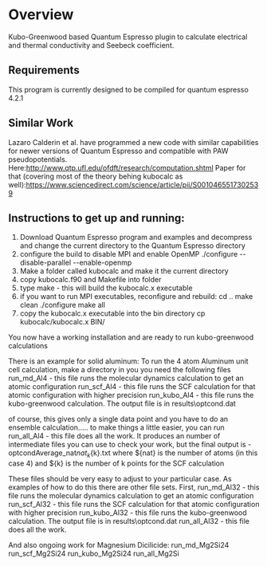 # Overview
Kubo-Greenwood based Quantum Espresso plugin to calculate electrical and thermal conductivity and Seebeck coefficient. 
## Requirements
This program is currently designed to be compiled for quantum espresso 4.2.1

## Similar Work
Lazaro Calderin et al. have programmed a new code with similar capabilities for newer versions of Quantum Espresso and compatible with PAW pseudopotentials. Here:http://www.qtp.ufl.edu/ofdft/research/computation.shtml
Paper for that (covering most of the theory behing kubocalc as well):https://www.sciencedirect.com/science/article/pii/S0010465517302539

## Instructions to get up and running:
1. Download Quantum Espresso program and examples and decompress and change the current directory to the Quantum Espresso directory
2. configure the build to disable MPI and enable OpenMP ./configure --disable-parallel --enable-openmp
3. Make a folder called kubocalc and make it the current directory
4. copy kubocalc.f90 and Makefile into folder
5. type make - this will build the kubocalc.x executable
6. if you want to run MPI executables, reconfigure and rebuild:
   cd ..
   make clean
   ./configure
   make all
7. copy the kubocalc.x executable into the bin directory
   cp kubocalc/kubocalc.x BIN/

You now have a working installation and are ready to run kubo-greenwood calculations

There is an example for solid aluminum:
To run the 4 atom Aluminum unit cell calculation, make a directory in you you need the following files
run_md_Al4                 - this file runs the molecular dynamics calculation to get an atomic configuration
run_scf_Al4                - this file runs the SCF calculation for that atomic configuration with higher precision
run_kubo_Al4               - this file runs the kubo-greenwood calculation. The output file is in results\optcond.dat

of course, this gives only a single data point and you have to do an ensemble calculation.....
to make things a little easier, you can run
run_all_Al4                - this file does all the work. It produces an number of intermediate files you can use to check your work, but the final output is
                           - optcondAverage_nat${nat}_k${k}.txt where ${nat} is the number of atoms (in this case 4) and ${k} is the number of k points for the SCF calculation

These files should be very easy to adjust to your particular case. As examples of how to do this there are other file sets. First,
run_md_Al32                - this file runs the molecular dynamics calculation to get an atomic configuration
run_scf_Al32               - this file runs the SCF calculation for that atomic configuration with higher precision
run_kubo_Al32              - this file runs the kubo-greenwood calculation. The output file is in results\optcond.dat
run_all_Al32               - this file does all the work.

And also ongoing work for Magnesium Dicilicide:
run_md_Mg2Si24
run_scf_Mg2Si24
run_kubo_Mg2Si24
run_all_Mg2Si
